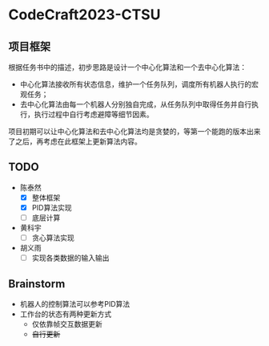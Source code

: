 # CodeCraft2023-CTSU

## 项目框架

根据任务书中的描述，初步思路是设计一个中心化算法和一个去中心化算法：

- 中心化算法接收所有状态信息，维护一个任务队列，调度所有机器人执行的宏观任务；
- 去中心化算法由每一个机器人分别独自完成，从任务队列中取得任务并自行执行，执行过程中自行考虑避障等细节因素。

项目初期可以让中心化算法和去中心化算法均是贪婪的，等第一个能跑的版本出来了之后，再考虑在此框架上更新算法内容。

## TODO

- 陈泰然
  - [x] 整体框架
  - [x] PID算法实现
  - [ ] 底层计算
- 黄科宇
  - [ ] 贪心算法实现
- 胡义雨
  - [ ] 实现各类数据的输入输出

## Brainstorm

- 机器人的控制算法可以参考PID算法
- 工作台的状态有两种更新方式
  - 仅依靠帧交互数据更新
  - ~~自行更新~~